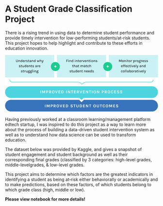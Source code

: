 # A Student Grade Classification Project

There is a rising trend in using data to determine student performance and provide timely intervention for low-performing students/at-risk students. This project hopes to help highlight and contribute to these efforts in education innovation.

![Student Intervention](https://github.com/jadexshao/Student_Data_Project/blob/master/student%20intervention%20graphic.png)

Having previously worked at a classroom learning/management platform edtech startup, I was inspired to do this project as a way to learn more about the process of building a data-driven student intervention system as well as to understand how data science can be used to transform education.

The dataset below was provided by Kaggle, and gives a snapshot of student engagement and student background as well as their corresponding final grades (classified by 3 categories: high-level grades, middle-levelgrades, & low-level grades.

This project aims to determine which factors are the greatest indicators in identifying a student as being at‐risk either behaviorally or academically and to make predictions, based on these factors, of which students belong to which grade class (high, middle or low).

**Please view notebook for more details!**
